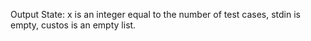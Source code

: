 Output State: x is an integer equal to the number of test cases, stdin is empty, custos is an empty list.